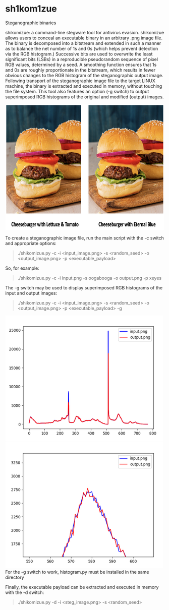 # sh1kom1zue
Steganographic binaries

shikomizue: a command-line stegware tool for antivirus evasion. shikomizue allows users to conceal an executable binary in an arbitrary .png image file. The binary is decomposed into a bitstream and extended in such a manner as to balance the net number of 1s and 0s (which helps prevent detection via the RGB histogram.) Successive bits are used to overwrite the least significant bits (LSBs) in a reproducible pseudorandom sequence of pixel RGB values, determined by a seed. A smoothing function ensures that 1s and 0s are roughly proportionate in the bitstream, which results in fewer obvious changes to the RGB histogram of the steganographic output image. Following transport of the steganographic image file to the target LINUX machine, the binary is extracted and executed in memory, without touching the file system. This tool also features an option (-g switch) to output superimposed RGB histograms of the original and modified (output) images.

<img src="burger.png" alt="example" width="800" height="400" />

To create a steganographic image file, run the main script with the -c switch and appropriate options:

>./shikomizue.py -c -i <input_image.png> -s <random_seed> -o <output_image.png> -p <executable_payload>

So, for example:

>./shikomizue.py -c -i input.png -s oogabooga -o output.png -p xeyes

The -g switch may be used to display superimposed RGB histograms of the input and output images:
>./shikomizue.py -c -i <input_image.png> -s <random_seed> -o <output_image.png> -p <executable_payload> -g

<img src="histo1.png" alt="example" width="500" height="400" />
<img src="histo2.png" alt="example" width="500" height="400" />
For the -g switch to work, histogram.py must be installed in the same directory
  


Finally, the executable payload can be extracted and executed in memory with the -d switch:
>./shikomizue.py -d -i <steg_image.png> -s <random_seed>
